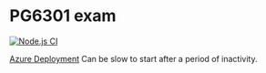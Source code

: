 # PG6301 exam

[![Node.js CI](https://github.com/pg6301-fall2022/exam-jalvsaker/actions/workflows/node.js.yml/badge.svg)](https://github.com/pg6301-fall2022/exam-jalvsaker/actions/workflows/node.js.yml)

[Azure Deployment](http://pg6301exam-1038.azurewebsites.net/)
Can be slow to start after a period of inactivity.
